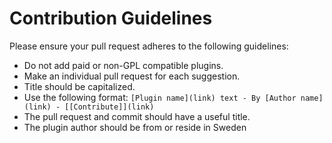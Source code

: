 # Contribution Guidelines

Please ensure your pull request adheres to the following guidelines:

* Do not add paid or non-GPL compatible plugins.
* Make an individual pull request for each suggestion.
* Title should be capitalized.
* Use the following format: `[Plugin name](link) text - By [Author name](link) - [[Contribute]](link)`
* The pull request and commit should have a useful title.
* The plugin author should be from or reside in Sweden
